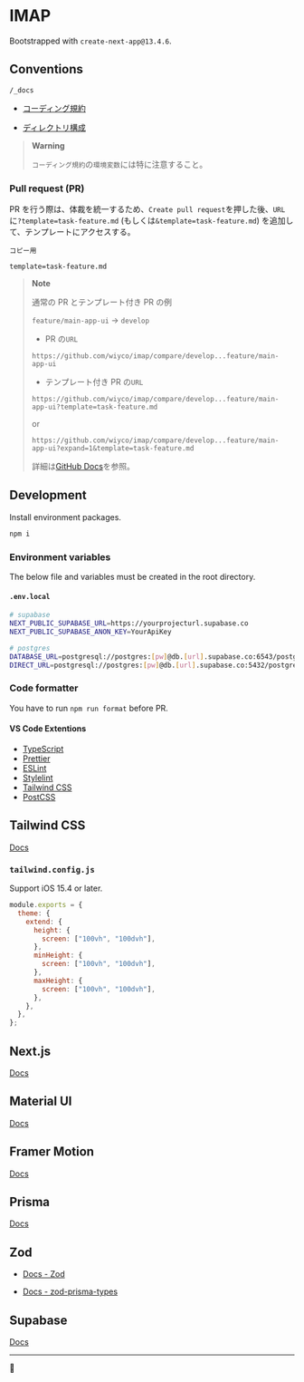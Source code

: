 # IMAP

Bootstrapped with `create-next-app@13.4.6`.

## Conventions

`/_docs`

- [コーディング規約](./_docs/CODING.md)

- [ディレクトリ構成](./_docs/DIRECTORY.md)

> **Warning**
>
> `コーディング規約`の`環境変数`には特に注意すること。

### Pull request (PR)

PR を行う際は、体裁を統一するため、`Create pull request`を押した後、`URL`に`?template=task-feature.md` (もしくは`&template=task-feature.md`) を追加して、テンプレートにアクセスする。

`コピー用`

```
template=task-feature.md
```

> **Note**
>
> 通常の PR とテンプレート付き PR の例
>
> `feature/main-app-ui` → `develop`
>
> - PR の`URL`
>
> ```
> https://github.com/wiyco/imap/compare/develop...feature/main-app-ui
> ```
>
> - テンプレート付き PR の`URL`
>
> ```
> https://github.com/wiyco/imap/compare/develop...feature/main-app-ui?template=task-feature.md
> ```
>
> or
>
> ```
> https://github.com/wiyco/imap/compare/develop...feature/main-app-ui?expand=1&template=task-feature.md
> ```
>
> 詳細は[GitHub Docs](https://docs.github.com/en/pull-requests/collaborating-with-pull-requests/proposing-changes-to-your-work-with-pull-requests/using-query-parameters-to-create-a-pull-request)を参照。

## Development

Install environment packages.

```bash
npm i
```

### Environment variables

The below file and variables must be created in the root directory.

#### `.env.local`

```bash
# supabase
NEXT_PUBLIC_SUPABASE_URL=https://yourprojecturl.supabase.co
NEXT_PUBLIC_SUPABASE_ANON_KEY=YourApiKey

# postgres
DATABASE_URL=postgresql://postgres:[pw]@db.[url].supabase.co:6543/postgres?pgbouncer=true
DIRECT_URL=postgresql://postgres:[pw]@db.[url].supabase.co:5432/postgres
```

### Code formatter

You have to run `npm run format` before PR.

#### VS Code Extentions

- [TypeScript](https://marketplace.visualstudio.com/items?itemName=ms-vscode.vscode-typescript-next)
- [Prettier](https://marketplace.visualstudio.com/items?itemName=esbenp.prettier-vscode)
- [ESLint](https://marketplace.visualstudio.com/items?itemName=dbaeumer.vscode-eslint)
- [Stylelint](https://marketplace.visualstudio.com/items?itemName=stylelint.vscode-stylelint)
- [Tailwind CSS](https://marketplace.visualstudio.com/items?itemName=bradlc.vscode-tailwindcss)
- [PostCSS](https://marketplace.visualstudio.com/items?itemName=csstools.postcss)

## Tailwind CSS

[Docs](https://tailwindcss.com/docs/installation)

### `tailwind.config.js`

Support iOS 15.4 or later.

```js
module.exports = {
  theme: {
    extend: {
      height: {
        screen: ["100vh", "100dvh"],
      },
      minHeight: {
        screen: ["100vh", "100dvh"],
      },
      maxHeight: {
        screen: ["100vh", "100dvh"],
      },
    },
  },
};
```

## Next.js

[Docs](https://nextjs.org/docs)

## Material UI

[Docs](https://mui.com/material-ui/getting-started/overview/)

## Framer Motion

[Docs](https://www.framer.com/motion/)

## Prisma

[Docs](https://www.prisma.io/docs)

## Zod

- [Docs - Zod](https://zod.dev/)

- [ Docs - zod-prisma-types](https://github.com/chrishoermann/zod-prisma-types)

## Supabase

[Docs](https://supabase.com/docs/reference/javascript/)

---

🐧
